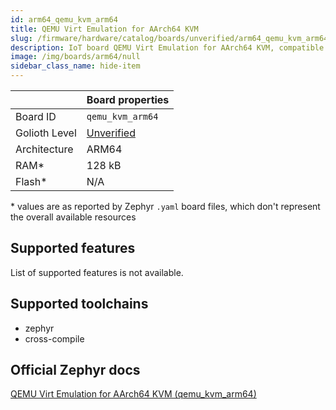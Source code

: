 ```yaml
---
id: arm64_qemu_kvm_arm64
title: QEMU Virt Emulation for AArch64 KVM
slug: /firmware/hardware/catalog/boards/unverified/arm64_qemu_kvm_arm64
description: IoT board QEMU Virt Emulation for AArch64 KVM, compatible with Golioth at unverified level.
image: /img/boards/arm64/null
sidebar_class_name: hide-item
---
```


[//]: # (This is an auto-generated file, do not edit! Changes to it will be lost upon re-generation)



|                | Board properties     |
| -------------  | -------------------- |
| Board ID       | `qemu_kvm_arm64` |
| Golioth Level  | [Unverified](/firmware/hardware#unverified-boards) |
| Architecture   | ARM64 |
| RAM*           | 128 kB |
| Flash*         | N/A |

\* values are as reported by Zephyr `.yaml` board files, which don't represent the overall available resources



## Supported features

List of supported features is not available.

## Supported toolchains

* zephyr
* cross-compile

## Official Zephyr docs

[QEMU Virt Emulation for AArch64 KVM (qemu_kvm_arm64)](https://docs.zephyrproject.org/3.6.0/boards/arm64/qemu_kvm_arm64/doc/index.html)
